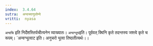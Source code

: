 ```yaml
---
index:  3.4.64
sutra:  अन्वच्यानुलोम्ये
vritti:  nyasa
---
```


`अन्वचि` इति निर्देशस्तिर्यचीत्यनेन व्याख्यातः। `अन्वग्भूय`इति। पूर्ववत् क्विनि कृते तदन्तस्य जश्त्वे कृते च रूपम्। `अन्वग्भूत्वाट इति। अनुचरो भूत्वा तिष्ठतीत्यर्थः।।

